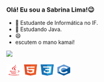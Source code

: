 ### Olá! Eu sou a Sabrina Lima!😉

- 🔭 Estudante de Informática no IF.
- 🌱 Estudando Java.
- 😄
- escutem o mano kamai!

<div>
  <a href-"https://github.com/sabvulgobbzao">
 <img height "200em" src= "https://github-readme-stats.vercel.app/api/top-langs/?username=sabvulgobbzao&layout=pie&show_icons=true&theme=tokyonight"/>
</div>

<div style="display: inline_block"><br>
  <img align="center" alt="Rafa-Ts" height="30" width="40" src="https://raw.githubusercontent.com/devicons/devicon/master/icons/java/java-plain.svg">
  <img align="center" alt="Rafa-HTML" height="30" width="40" src="https://raw.githubusercontent.com/devicons/devicon/master/icons/html5/html5-original.svg">
  <img align="center" alt="Rafa-CSS" height="30" width="40" src="https://raw.githubusercontent.com/devicons/devicon/master/icons/css3/css3-original.svg">
  <img align="center" alt="Rafa-Csharp" height="30" width="40" src="https://raw.githubusercontent.com/devicons/devicon/master/icons/c/c-original.svg">
</div>

